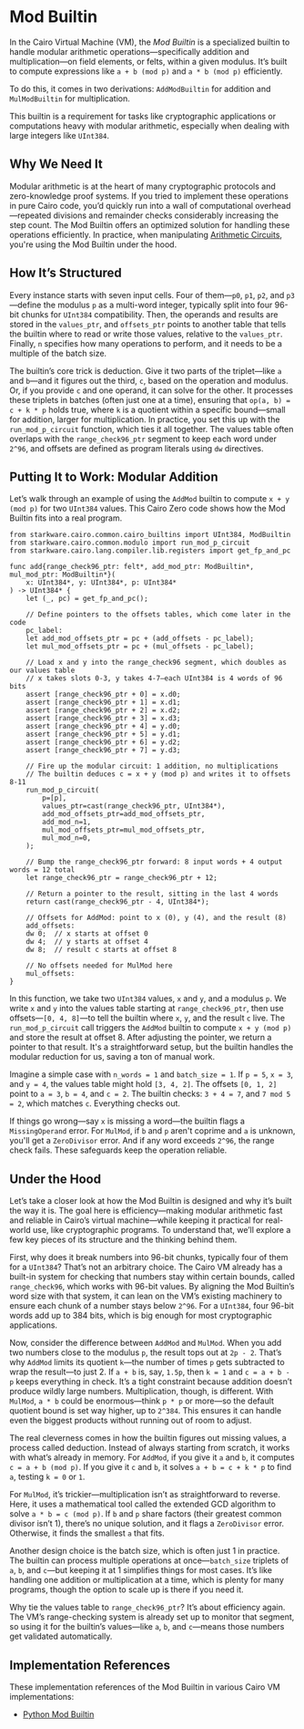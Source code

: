 # Mod Builtin

In the Cairo Virtual Machine (VM), the _Mod Builtin_ is a specialized builtin to handle modular arithmetic operations—specifically addition and multiplication—on field elements, or felts, within a given modulus. It’s built to compute expressions like `a + b (mod p)` and `a * b (mod p)` efficiently.

To do this, it comes in two derivations: `AddModBuiltin` for addition and `MulModBuiltin` for multiplication.

This builtin is a requirement for tasks like cryptographic applications or computations heavy with modular arithmetic, especially when dealing with large integers like `UInt384`.

## Why We Need It

Modular arithmetic is at the heart of many cryptographic protocols and zero-knowledge proof systems. If you tried to implement these operations in pure Cairo code, you’d quickly run into a wall of computational overhead—repeated divisions and remainder checks considerably increasing the step count. The Mod Builtin offers an optimized solution for handling these operations efficiently. In practice, when manipulating [Arithmetic Circuits](./ch12-10-arithmetic-circuits.md), you're using the Mod Builtin under the hood.

## How It’s Structured

Every instance starts with seven input cells. Four of them—`p0`, `p1`, `p2`, and `p3`—define the modulus `p` as a multi-word integer, typically split into four 96-bit chunks for `UInt384` compatibility. Then, the operands and results are stored in the `values_ptr`, and `offsets_ptr` points to another table that tells the builtin where to read or write those values, relative to the `values_ptr`. Finally, `n` specifies how many operations to perform, and it needs to be a multiple of the batch size.

The builtin’s core trick is deduction. Give it two parts of the triplet—like `a` and `b`—and it figures out the third, `c`, based on the operation and modulus. Or, if you provide `c` and one operand, it can solve for the other. It processes these triplets in batches (often just one at a time), ensuring that `op(a, b) = c + k * p` holds true, where `k` is a quotient within a specific bound—small for addition, larger for multiplication. In practice, you set this up with the `run_mod_p_circuit` function, which ties it all together. The values table often overlaps with the `range_check96_ptr` segment to keep each word under `2^96`, and offsets are defined as program literals using `dw` directives.

## Putting It to Work: Modular Addition

Let’s walk through an example of using the `AddMod` builtin to compute `x + y (mod p)` for two `UInt384` values. This Cairo Zero code shows how the Mod Builtin fits into a real program.

```cairo
from starkware.cairo.common.cairo_builtins import UInt384, ModBuiltin
from starkware.cairo.common.modulo import run_mod_p_circuit
from starkware.cairo.lang.compiler.lib.registers import get_fp_and_pc

func add{range_check96_ptr: felt*, add_mod_ptr: ModBuiltin*, mul_mod_ptr: ModBuiltin*}(
    x: UInt384*, y: UInt384*, p: UInt384*
) -> UInt384* {
    let (_, pc) = get_fp_and_pc();

    // Define pointers to the offsets tables, which come later in the code
    pc_label:
    let add_mod_offsets_ptr = pc + (add_offsets - pc_label);
    let mul_mod_offsets_ptr = pc + (mul_offsets - pc_label);

    // Load x and y into the range_check96 segment, which doubles as our values table
    // x takes slots 0-3, y takes 4-7—each UInt384 is 4 words of 96 bits
    assert [range_check96_ptr + 0] = x.d0;
    assert [range_check96_ptr + 1] = x.d1;
    assert [range_check96_ptr + 2] = x.d2;
    assert [range_check96_ptr + 3] = x.d3;
    assert [range_check96_ptr + 4] = y.d0;
    assert [range_check96_ptr + 5] = y.d1;
    assert [range_check96_ptr + 6] = y.d2;
    assert [range_check96_ptr + 7] = y.d3;

    // Fire up the modular circuit: 1 addition, no multiplications
    // The builtin deduces c = x + y (mod p) and writes it to offsets 8-11
    run_mod_p_circuit(
        p=[p],
        values_ptr=cast(range_check96_ptr, UInt384*),
        add_mod_offsets_ptr=add_mod_offsets_ptr,
        add_mod_n=1,
        mul_mod_offsets_ptr=mul_mod_offsets_ptr,
        mul_mod_n=0,
    );

    // Bump the range_check96_ptr forward: 8 input words + 4 output words = 12 total
    let range_check96_ptr = range_check96_ptr + 12;

    // Return a pointer to the result, sitting in the last 4 words
    return cast(range_check96_ptr - 4, UInt384*);

    // Offsets for AddMod: point to x (0), y (4), and the result (8)
    add_offsets:
    dw 0;  // x starts at offset 0
    dw 4;  // y starts at offset 4
    dw 8;  // result c starts at offset 8

    // No offsets needed for MulMod here
    mul_offsets:
}
```

In this function, we take two `UInt384` values, `x` and `y`, and a modulus `p`. We write `x` and `y` into the values table starting at `range_check96_ptr`, then use offsets—`[0, 4, 8]`—to tell the builtin where `x`, `y`, and the result `c` live. The `run_mod_p_circuit` call triggers the `AddMod` builtin to compute `x + y (mod p)` and store the result at offset 8. After adjusting the pointer, we return a pointer to that result. It's a straightforward setup, but the builtin handles the modular reduction for us, saving a ton of manual work.

Imagine a simple case with `n_words = 1` and `batch_size = 1`. If `p = 5`, `x = 3`, and `y = 4`, the values table might hold `[3, 4, 2]`. The offsets `[0, 1, 2]` point to `a = 3`, `b = 4`, and `c = 2`. The builtin checks: `3 + 4 = 7`, and `7 mod 5 = 2`, which matches `c`. Everything checks out.

If things go wrong—say `x` is missing a word—the builtin flags a `MissingOperand` error. For `MulMod`, if `b` and `p` aren't coprime and `a` is unknown, you'll get a `ZeroDivisor` error. And if any word exceeds `2^96`, the range check fails. These safeguards keep the operation reliable.

## Under the Hood

Let’s take a closer look at how the Mod Builtin is designed and why it’s built the way it is. The goal here is efficiency—making modular arithmetic fast and reliable in Cairo’s virtual machine—while keeping it practical for real-world use, like cryptographic programs. To understand that, we’ll explore a few key pieces of its structure and the thinking behind them.

First, why does it break numbers into 96-bit chunks, typically four of them for a `UInt384`? That’s not an arbitrary choice. The Cairo VM already has a built-in system for checking that numbers stay within certain bounds, called `range_check96`, which works with 96-bit values. By aligning the Mod Builtin’s word size with that system, it can lean on the VM’s existing machinery to ensure each chunk of a number stays below `2^96`. For a `UInt384`, four 96-bit words add up to 384 bits, which is big enough for most cryptographic applications.

Now, consider the difference between `AddMod` and `MulMod`. When you add two numbers close to the modulus `p`, the result tops out at `2p - 2`. That’s why `AddMod` limits its quotient `k`—the number of times `p` gets subtracted to wrap the result—to just 2. If `a + b` is, say, `1.5p`, then `k = 1` and `c = a + b - p` keeps everything in check. It’s a tight constraint because addition doesn’t produce wildly large numbers. Multiplication, though, is different. With `MulMod`, `a * b` could be enormous—think `p * p` or more—so the default quotient bound is set way higher, up to `2^384`. This ensures it can handle even the biggest products without running out of room to adjust.

The real cleverness comes in how the builtin figures out missing values, a process called deduction. Instead of always starting from scratch, it works with what’s already in memory. For `AddMod`, if you give it `a` and `b`, it computes `c = a + b (mod p)`. If you give it `c` and `b`, it solves `a + b = c + k * p` to find `a`, testing `k = 0` or `1`.

For `MulMod`, it’s trickier—multiplication isn’t as straightforward to reverse. Here, it uses a mathematical tool called the extended GCD algorithm to solve `a * b = c (mod p)`. If `b` and `p` share factors (their greatest common divisor isn’t 1), there’s no unique solution, and it flags a `ZeroDivisor` error. Otherwise, it finds the smallest `a` that fits.

Another design choice is the batch size, which is often just 1 in practice. The builtin can process multiple operations at once—`batch_size` triplets of `a`, `b`, and `c`—but keeping it at 1 simplifies things for most cases. It’s like handling one addition or multiplication at a time, which is plenty for many programs, though the option to scale up is there if you need it.

Why tie the values table to `range_check96_ptr`? It’s about efficiency again. The VM’s range-checking system is already set up to monitor that segment, so using it for the builtin’s values—like `a`, `b`, and `c`—means those numbers get validated automatically.

## Implementation References

These implementation references of the Mod Builtin in various Cairo VM implementations:

- [Python Mod Builtin](https://github.com/starkware-libs/cairo-lang/blob/0e4dab8a6065d80d1c726394f5d9d23cb451706a/src/starkware/cairo/lang/builtins/modulo/mod_builtin_runner.py)
